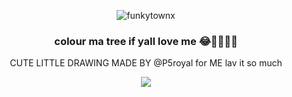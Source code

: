 <p align="center"> <img src="https://komarev.com/ghpvc/?username=funkytownx&label=Profile%20views!!&color=817778&style=square" alt="funkytownx" /> </p>
<h3 align="center"> colour ma tree if yall love me 😂🌹🌹💔💔</h3>

<p align="center"> CUTE LITTLE DRAWING MADE BY @P5royal for ME  lav it so much  </p>
<p align="center"> <img src="https://files.catbox.moe/hrqfp7.png"/> </p>
